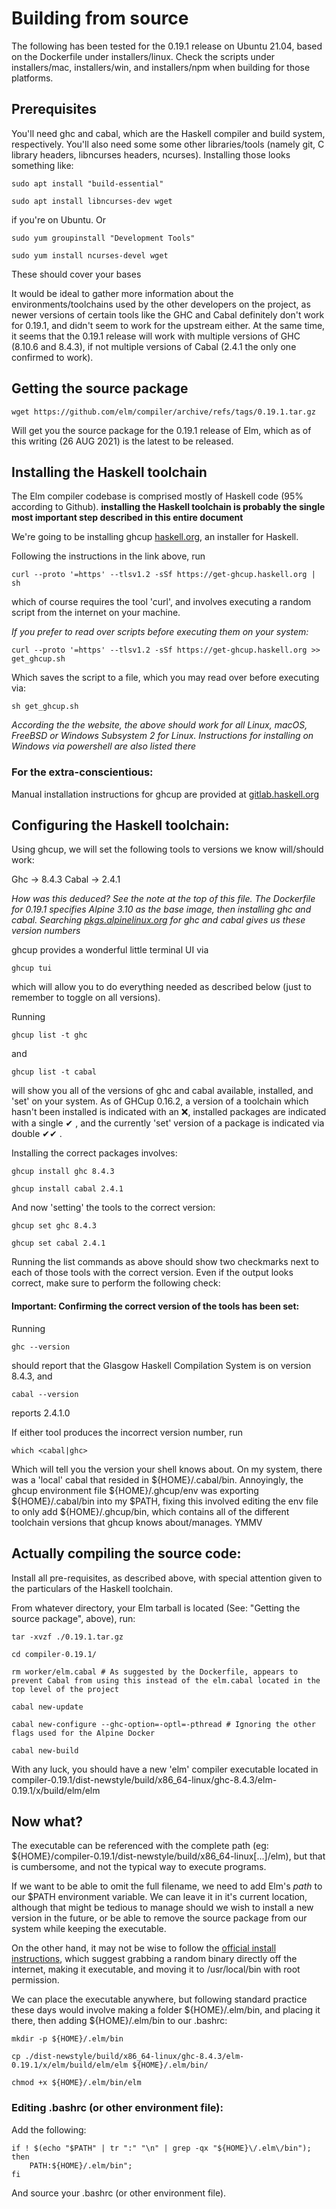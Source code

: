 # Building from source

The following has been tested for the 0.19.1 release on Ubuntu 21.04, based on the Dockerfile under installers/linux. Check the scripts under installers/mac, installers/win, and installers/npm when building for those platforms.

## Prerequisites

You'll need ghc and cabal, which are the Haskell compiler and build system, respectively. You'll also need some some other libraries/tools (namely git, C library headers, libncurses headers, ncurses). Installing those looks something like:

```
sudo apt install "build-essential"
```

```
sudo apt install libncurses-dev wget
```

if you're on Ubuntu. Or 

```
sudo yum groupinstall "Development Tools"
```

```
sudo yum install ncurses-devel wget
```

These should cover your bases

It would be ideal to gather more information about the environments/toolchains used by the other developers on the project, as newer versions of certain tools like the GHC and Cabal definitely don't work for 0.19.1, and didn't seem to work for the upstream either. At the same time, it seems that the 0.19.1 release will work with multiple versions of GHC (8.10.6 and 8.4.3), if not multiple versions of Cabal (2.4.1 the only one confirmed to work).

## Getting the source package

```
wget https://github.com/elm/compiler/archive/refs/tags/0.19.1.tar.gz
```

Will get you the source package for the 0.19.1 release of Elm, which as of this writing (26 AUG 2021) is the latest to be released. 

## Installing the Haskell toolchain

The Elm compiler codebase is comprised mostly of Haskell code (95% according to Github). **installing the Haskell toolchain is probably the single most important step described in this entire document**

We're going to be installing ghcup [haskell.org](https://www.haskell.org/ghcup), an installer for Haskell.


Following the instructions in the link above, run

```
curl --proto '=https' --tlsv1.2 -sSf https://get-ghcup.haskell.org | sh
```

which of course requires the tool 'curl', and involves executing a random script from the internet on your machine.

*If you prefer to read over scripts before executing them on your system:*

```
curl --proto '=https' --tlsv1.2 -sSf https://get-ghcup.haskell.org >> get_ghcup.sh
```

Which saves the script to a file, which you may read over before executing via: 

```
sh get_ghcup.sh
```

*According the the website, the above should work for all Linux, macOS, FreeBSD or Windows Subsystem 2 for Linux. Instructions for installing on Windows via powershell are also listed there*

### For the extra-conscientious:

Manual installation instructions for ghcup are provided at [gitlab.haskell.org](https://gitlab.haskell.org/haskell/ghcup-hs#manual-install)

## Configuring the Haskell toolchain:

Using ghcup, we will set the following tools to versions we know will/should work:

Ghc -> 8.4.3
Cabal -> 2.4.1

*How was this deduced? See the note at the top of this file. The Dockerfile for 0.19.1 specifies Alpine 3.10 as the base image, then installing ghc and cabal. Searching [pkgs.alpinelinux.org](https://pkgs.alpinelinux.org/packages?name=&branch=v3.10) for ghc and cabal gives us these version numbers*

ghcup provides a wonderful little terminal UI via 

```
ghcup tui
```

which will allow you to do everything needed as described below (just to remember to toggle on all versions).

Running 

```
ghcup list -t ghc
```

and 

```
ghcup list -t cabal
```

will show you all of the versions of ghc and cabal available, installed, and 'set' on your system. As of GHCup 0.16.2, a version of a toolchain which hasn't been installed is indicated with an ❌, installed packages are indicated with a single ✔ , and the currently 'set' version of a package is indicated via double ✔✔ .

Installing the correct packages involves:
```
ghcup install ghc 8.4.3
```

```
ghcup install cabal 2.4.1
```

And now 'setting' the tools to the correct version:

```
ghcup set ghc 8.4.3
```

```
ghcup set cabal 2.4.1
```

Running the list commands as above should show two checkmarks next to each of those tools with the correct version. Even if the output looks correct, make sure to perform the following check:

#### Important: Confirming the correct version of the tools has been set:

Running 

```
ghc --version
```

should report that the Glasgow Haskell Compilation System is on version 8.4.3, and

```
cabal --version 
```

reports 2.4.1.0 

If either tool produces the incorrect version number, run 

```
which <cabal|ghc>
```

Which will tell you the version your shell knows about. On my system, there was a 'local' cabal that resided in \${HOME}/.cabal/bin. Annoyingly, the ghcup environment file \${HOME}/.ghcup/env was exporting \${HOME}/.cabal/bin into my \$PATH, fixing this involved editing the env file to only add \${HOME}/.ghcup/bin, which contains all of the different toolchain versions that ghcup knows about/manages. YMMV

## Actually compiling the source code:

Install all pre-requisites, as described above, with special attention given to the particulars of the Haskell toolchain.

From whatever directory, your Elm tarball is located (See: "Getting the source package", above), run:

```
tar -xvzf ./0.19.1.tar.gz
```

```
cd compiler-0.19.1/
```

```
rm worker/elm.cabal # As suggested by the Dockerfile, appears to prevent Cabal from using this instead of the elm.cabal located in the top level of the project
```

```
cabal new-update
```

```
cabal new-configure --ghc-option=-optl=-pthread # Ignoring the other flags used for the Alpine Docker
```

```
cabal new-build
```

With any luck, you should have a new 'elm' compiler executable located in compiler-0.19.1/dist-newstyle/build/x86_64-linux/ghc-8.4.3/elm-0.19.1/x/build/elm/elm

## Now what?

The executable can be referenced with the complete path (eg: ${HOME}/compiler-0.19.1/dist-newstyle/build/x86_64-linux[...]/elm), but that is cumbersome, and not the typical way to execute programs. 

If we want to be able to omit the full filename, we need to add Elm's *path* to our $PATH environment variable. We can leave it in it's current location, although that might be tedious to manage should we wish to install a new version in the future, or be able to remove the source package from our system while keeping the executable.

On the other hand, it may not be wise to follow the [official install instructions](http://github.elm/compiler/blob/master/installers/linux/README.md), which suggest grabbing a random binary directly off the internet, making it executable, and moving it to /usr/local/bin with root permission. 

We can place the executable anywhere, but following standard practice these days would involve making a folder \${HOME}/.elm/bin, and placing it there, then adding \${HOME}/.elm/bin to our .bashrc:

```
mkdir -p ${HOME}/.elm/bin
```

```
cp ./dist-newstyle/build/x86_64-linux/ghc-8.4.3/elm-0.19.1/x/elm/build/elm/elm ${HOME}/.elm/bin/
```

```
chmod +x ${HOME}/.elm/bin/elm
```
### Editing .bashrc (or other environment file):

Add the following:

```shell
if ! $(echo "$PATH" | tr ":" "\n" | grep -qx "${HOME}\/.elm\/bin"); then
    PATH:${HOME}/.elm/bin";
fi
```

And source your .bashrc (or other environment file).

